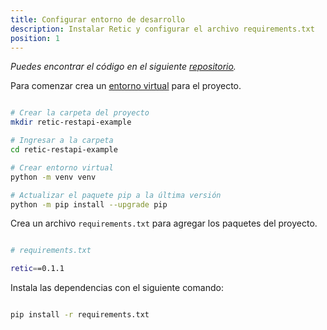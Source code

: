 ```yaml
---
title: Configurar entorno de desarrollo
description: Instalar Retic y configurar el archivo requirements.txt
position: 1
---
```


_Puedes encontrar el código en el siguiente [repositorio](https://github.com/reticpy/retic-restapi-example)._

Para comenzar crea un [entorno virtual](/manual/es/getting-started/virtual-environments "/manual/[lang]/[section]/[slug]") para el proyecto.

```bash

# Crear la carpeta del proyecto
mkdir retic-restapi-example

# Ingresar a la carpeta
cd retic-restapi-example

# Crear entorno virtual
python -m venv venv

# Actualizar el paquete pip a la última versión
python -m pip install --upgrade pip

```

Crea un archivo `requirements.txt` para agregar los paquetes del proyecto.

```bash

# requirements.txt

retic==0.1.1

```

Instala las dependencias con el siguiente comando:

```bash

pip install -r requirements.txt

```
